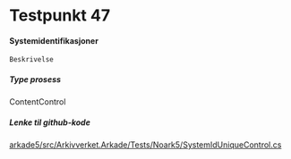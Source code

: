 # Testpunkt 47
#### Systemidentifikasjoner

```
Beskrivelse
```

##### Type prosess
ContentControl

##### Lenke til github-kode
[arkade5/src/Arkivverket.Arkade/Tests/Noark5/SystemIdUniqueControl.cs](https://github.com/arkivverket/arkade5/blob/master/src/Arkivverket.Arkade/Tests/Noark5/SystemIdUniqueControl.cs)